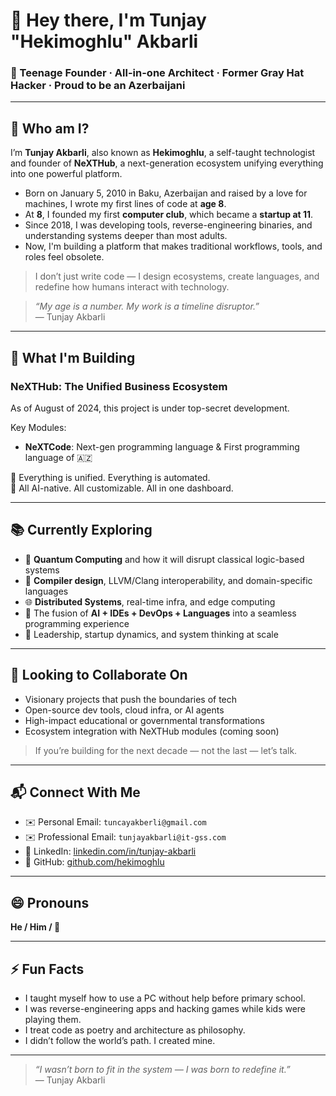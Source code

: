 # 👋 Hey there, I'm Tunjay "Hekimoghlu" Akbarli

### 🧠 Teenage Founder · All-in-one Architect · Former Gray Hat Hacker · Proud to be an Azerbaijani

---

## 🚀 Who am I?

I’m **Tunjay Akbarli**, also known as **Hekimoghlu**, a self-taught technologist and founder of **NeXTHub**, a next-generation ecosystem unifying everything into one powerful platform.

- Born on January 5, 2010 in Baku, Azerbaijan and raised by a love for machines, I wrote my first lines of code at **age 8**.
- At **8**, I founded my first **computer club**, which became a **startup at 11**.
- Since 2018,  I was developing tools, reverse-engineering binaries, and understanding systems deeper than most adults.
- Now, I'm building a platform that makes traditional workflows, tools, and roles feel obsolete.

> I don’t just write code — I design ecosystems, create languages, and redefine how humans interact with technology.

> _“My age is a number. My work is a timeline disruptor.”_  
> — Tunjay Akbarli

---

## 🔭 What I'm Building

### **NeXTHub: The Unified Business Ecosystem**

As of August of 2024, this project is under top-secret development.

Key Modules:
- **NeXTCode**: Next-gen programming language & First programming language of 🇦🇿

📌 Everything is unified. Everything is automated.  
📌 All AI-native. All customizable. All in one dashboard.

---

## 📚 Currently Exploring

- 🔬 **Quantum Computing** and how it will disrupt classical logic-based systems
- 🧬 **Compiler design**, LLVM/Clang interoperability, and domain-specific languages
- 🌐 **Distributed Systems**, real-time infra, and edge computing
- 🧠 The fusion of **AI + IDEs + DevOps + Languages** into a seamless programming experience
- 🧭 Leadership, startup dynamics, and system thinking at scale

---

## 🤝 Looking to Collaborate On

- Visionary projects that push the boundaries of tech  
- Open-source dev tools, cloud infra, or AI agents  
- High-impact educational or governmental transformations  
- Ecosystem integration with NeXTHub modules (coming soon)

> If you’re building for the next decade — not the last — let’s talk.

---

## 📬 Connect With Me

- ✉️ Personal Email: `tuncayakberli@gmail.com`
- ✉️ Professional Email: `tunjayakbarli@it-gss.com`
- 💼 LinkedIn: [linkedin.com/in/tunjay-akbarli](https://linkedin.com/in/tunjay-akbarli) 
- 🧪 GitHub: [github.com/hekimoghlu](https://github.com/hekimoghlu)

---

## 😄 Pronouns  
**He / Him / 🚀**

---

## ⚡ Fun Facts

- I taught myself how to use a PC without help before primary school.
- I was reverse-engineering apps and hacking games while kids were playing them.
- I treat code as poetry and architecture as philosophy.
- I didn’t follow the world’s path. I created mine.

---

> _“I wasn’t born to fit in the system — I was born to redefine it.”_  
> — Tunjay Akbarli

